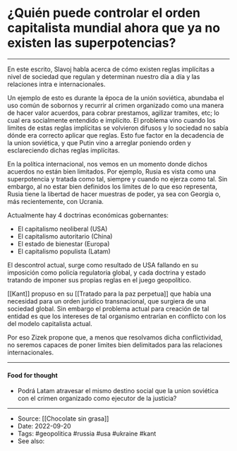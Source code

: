 # ¿Quién puede controlar el orden capitalista mundial ahora que ya no existen las superpotencias?
----
En este escrito, Slavoj habla acerca de cómo existen reglas implícitas a nivel de sociedad que regulan y determinan nuestro día a día y las relaciones intra e internacionales. 

Un ejemplo de esto es durante la época de la unión soviética, abundaba el uso común de sobornos y recurrir al crimen organizado como una manera de hacer valor acuerdos, para cobrar prestamos, agilizar tramites, etc; lo cual era socialmente entendido e implícito. El problema vino cuando los limites de estas reglas implícitas se volvieron difusos y lo sociedad no sabía dónde era correcto aplicar que reglas. Esto fue factor en la decadencia de la union soviética, y que Putin vino a arreglar poniendo orden y esclareciendo dichas reglas implícitas.

En la política internacional, nos vemos en un momento donde dichos acuerdos no están bien limitados. Por ejemplo, Rusia es vista como una superpotencia y tratada como tal, siempre y cuando no ejerza como tal. Sin embargo, al no estar bien definidos los limites de lo que eso representa, Rusia tiene la libertad de hacer muestras de poder, ya sea con Georgia o, más recientemente, con Ucrania.

Actualmente hay 4 doctrinas económicas gobernantes: 
- El capitalismo neoliberal (USA)
- El capitalismo autoritario (China)
- El estado de bienestar (Europa)
- El capitalismo populista (Latam)

El descontrol actual, surge como resultado de USA fallando en su imposición como policía regulatoria global, y cada doctrina y estado tratando de imponer sus propias reglas en el juego geopolítico.

[[Kant]] propuso en su [[Tratado para la paz perpetua]] que había una necesidad para un orden jurídico transnacional, que surgiera de una sociedad global. Sin embargo el problema actual para creación de tal entidad es que los intereses de tal organismo entrarían en conflicto con los del modelo capitalista actual.

Por eso Zizek propone que, a menos que resolvamos dicha conflictividad, no seremos capaces de poner limites bien delimitados para las relaciones internacionales.  


---
#### Food for thought
- Podrá Latam atravesar el mismo destino social que la union soviética con el crimen organizado como ejecutor de la justicia?


---
- Source:  [[Chocolate sin grasa]]
- Date: 2022-09-20
- Tags: #geopolitica #russia #usa #ukraine #kant
- See also: